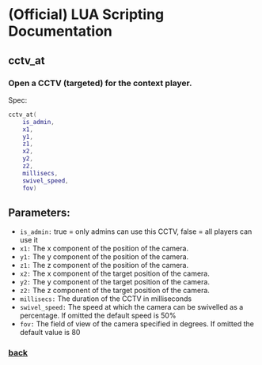 
# (Official) LUA Scripting Documentation

## cctv_at

### Open a CCTV (targeted) for the context player.

Spec:
```lua
cctv_at(
	is_admin,
	x1,
	y1,
	z1,
	x2,
	y2,
	z2,
	millisecs,
	swivel_speed,
	fov)
```
## Parameters:
- `is_admin:` true = only admins can use this CCTV, false = all players can use it
- `x1:` The x component of the position of the camera.
- `y1:` The y component of the position of the camera.
- `z1:` The z component of the position of the camera.
- `x2:` The x component of the target position of the camera.
- `y2:` The y component of the target position of the camera.
- `z2:` The z component of the target position of the camera.
- `millisecs:` The duration of the CCTV in milliseconds
- `swivel_speed:` The speed at which the camera can be swivelled as a percentage. If omitted the default speed is 50%
- `fov:` The field of view of the camera specified in degrees. If omitted the default value is 80
### [back](../other)
